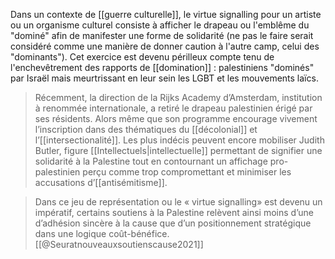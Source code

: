 Dans un contexte de [[guerre culturelle]], le virtue signalling pour un artiste ou un organisme culturel consiste à afficher le drapeau ou l'emblême du "dominé" afin de manifester une forme de solidarité (ne pas le faire serait considéré comme une manière de donner caution à l'autre camp, celui des "dominants"). Cet exercice est devenu périlleux compte tenu de l'enchevêtrement des rapports de [[domination]] : palestiniens "dominés" par Israël mais meurtrissant en leur sein les LGBT et les mouvements laïcs.

>Récemment, la direction de la Rijks Academy d’Amsterdam, institution à renommée internationale, a retiré le drapeau palestinien érigé par ses résidents. Alors même que son programme encourage vivement l’inscription dans des thématiques du [[décolonial]] et l’[[intersectionalité]]. Les plus indécis peuvent encore mobiliser Judith Butler, figure [[Intellectuels|intellectuelle]] permettant de signifier une solidarité à la Palestine tout en contournant un affichage pro-palestinien perçu comme trop compromettant et minimiser les accusations d’[[antisémitisme]].

>Dans ce jeu de représentation ou le « virtue signalling» est devenu un impératif, certains soutiens à la Palestine relèvent ainsi moins d’une d’adhésion sincère à la cause que d’un positionnement stratégique dans une logique coût-bénéfice. [[@Seuratnouveauxsoutienscause2021]]